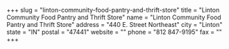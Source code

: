 +++
slug = "linton-community-food-pantry-and-thrift-store"
title = "Linton Community Food Pantry and Thrift Store"
name = "Linton Community Food Pantry and Thrift Store"
address = "440 E. Street Northeast"
city = "Linton"
state = "IN"
postal = "47441"
website = ""
phone = "812 847-9195"
fax = ""
+++
